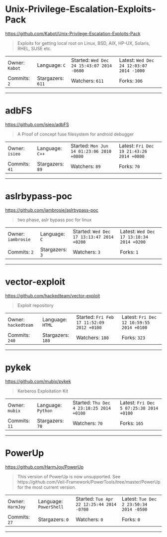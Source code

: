 # Unix-Privilege-Escalation-Exploits-Pack

https://github.com/Kabot/Unix-Privilege-Escalation-Exploits-Pack
<blockquote>
Exploits for getting local root on Linux, BSD, AIX, HP-UX, Solaris, RHEL, SUSE etc.
</blockquote>

<table>
<tr><td>Owner: <code>Kabot</code></td>
    <td>Language: <code>C</code></td>
    <td>Started: <code>Wed Dec 24 15:43:07 2014 -0600</code></td>
    <td>Latest: <code>Wed Dec 24 12:03:07 2014 -1000</code></td></tr>
<tr><td>Commits: <code>2</code></td>
    <td>Stargazers: <code>611</code></td>
    <td>Watchers: <code>611</code></td>
    <td>Forks: <code>306</code></td></tr>
</table>

---

# adbFS

https://github.com/isieo/adbFS
<blockquote>
A Proof of concept fuse filesystem for android debugger
</blockquote>

<table>
<tr><td>Owner: <code>isieo</code></td>
    <td>Language: <code>C++</code></td>
    <td>Started: <code>Mon Jun 14 01:23:06 2010 +0800</code></td>
    <td>Latest: <code>Fri Dec 19 21:43:26 2014 +0800</code></td></tr>
<tr><td>Commits: <code>41</code></td>
    <td>Stargazers: <code>89</code></td>
    <td>Watchers: <code>89</code></td>
    <td>Forks: <code>70</code></td></tr>
</table>

---

# aslrbypass-poc

https://github.com/iambrosie/aslrbypass-poc
<blockquote>
two phase, aslr bypass poc for linux
</blockquote>

<table>
<tr><td>Owner: <code>iambrosie</code></td>
    <td>Language: <code>C</code></td>
    <td>Started: <code>Wed Dec 17 13:13:47 2014 +0200</code></td>
    <td>Latest: <code>Wed Dec 17 13:18:34 2014 +0200</code></td></tr>
<tr><td>Commits: <code>2</code></td>
    <td>Stargazers: <code>3</code></td>
    <td>Watchers: <code>3</code></td>
    <td>Forks: <code>1</code></td></tr>
</table>

---

# vector-exploit

https://github.com/hackedteam/vector-exploit
<blockquote>
Exploit repository
</blockquote>

<table>
<tr><td>Owner: <code>hackedteam</code></td>
    <td>Language: <code>HTML</code></td>
    <td>Started: <code>Fri Feb 17 11:52:09 2012 +0100</code></td>
    <td>Latest: <code>Fri Dec 12 10:59:55 2014 +0100</code></td></tr>
<tr><td>Commits: <code>240</code></td>
    <td>Stargazers: <code>180</code></td>
    <td>Watchers: <code>180</code></td>
    <td>Forks: <code>323</code></td></tr>
</table>

---

# pykek

https://github.com/mubix/pykek
<blockquote>
Kerberos Exploitation Kit
</blockquote>

<table>
<tr><td>Owner: <code>mubix</code></td>
    <td>Language: <code>Python</code></td>
    <td>Started: <code>Thu Dec 4 23:18:25 2014 +0100</code></td>
    <td>Latest: <code>Fri Dec 5 07:25:38 2014 +0100</code></td></tr>
<tr><td>Commits: <code>11</code></td>
    <td>Stargazers: <code>70</code></td>
    <td>Watchers: <code>70</code></td>
    <td>Forks: <code>165</code></td></tr>
</table>

---

# PowerUp

https://github.com/HarmJoy/PowerUp
<blockquote>
This version of PowerUp is now unsupported. See https://github.com/Veil-Framework/PowerTools/tree/master/PowerUp for the most current version.
</blockquote>

<table>
<tr><td>Owner: <code>HarmJoy</code></td>
    <td>Language: <code>PowerShell</code></td>
    <td>Started: <code>Tue Apr 22 12:25:44 2014 -0700</code></td>
    <td>Latest: <code>Tue Dec 2 23:50:34 2014 -0500</code></td></tr>
<tr><td>Commits: <code>27</code></td>
    <td>Stargazers: <code>0</code></td>
    <td>Watchers: <code>0</code></td>
    <td>Forks: <code>0</code></td></tr>
</table>

---

